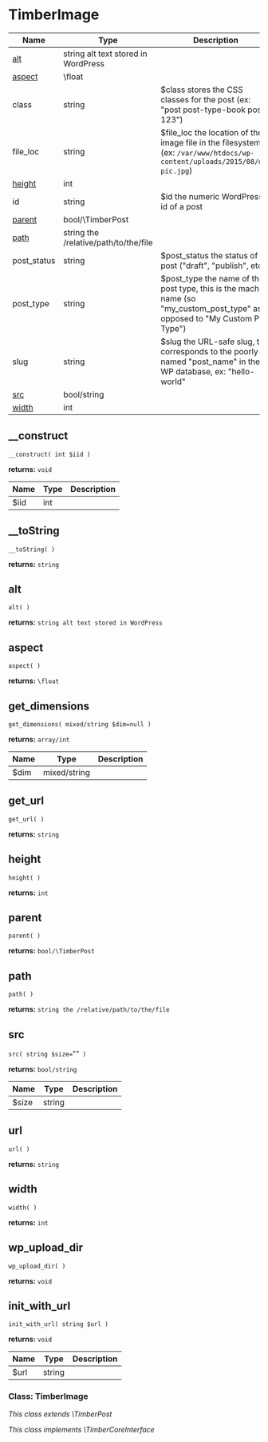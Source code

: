 
# TimberImage




Name | Type | Description
---- | ---- | -----------
[alt](#alt) | string alt text stored in WordPress | 
[aspect](#aspect) | \float | 
class | string | $class stores the CSS classes for the post (ex: "post post-type-book post-123")
file_loc | string | $file_loc the location of the image file in the filesystem (ex: `/var/www/htdocs/wp-content/uploads/2015/08/my-pic.jpg`)
[height](#height) | int | 
id | string | $id the numeric WordPress id of a post
[parent](#parent) | bool/\TimberPost | 
[path](#path) | string the /relative/path/to/the/file | 
post_status | string | 		$post_status 	the status of a post ("draft", "publish", etc.)
post_type | string | 	$post_type 		the name of the post type, this is the machine name (so "my_custom_post_type" as opposed to "My Custom Post Type")
slug | string | 	$slug 		the URL-safe slug, this corresponds to the poorly-named "post_name" in the WP database, ex: "hello-world"
[src](#src) | bool/string | 
[width](#width) | int | 

## __construct
`__construct( int $iid )`

**returns:** `void`



Name | Type | Description
---- | ---- | -----------
$iid | int | 


## __toString
`__toString( )`

**returns:** `string`




## alt
`alt( )`

**returns:** `string alt text stored in WordPress`




## aspect
`aspect( )`

**returns:** `\float`




## get_dimensions
`get_dimensions( mixed/string $dim=null )`

**returns:** `array/int`



Name | Type | Description
---- | ---- | -----------
$dim | mixed/string | 


## get_url
`get_url( )`

**returns:** `string`




## height
`height( )`

**returns:** `int`




## parent
`parent( )`

**returns:** `bool/\TimberPost`




## path
`path( )`

**returns:** `string the /relative/path/to/the/file`




## src
`src( string $size=`""` )`

**returns:** `bool/string`



Name | Type | Description
---- | ---- | -----------
$size | string | 


## url
`url( )`

**returns:** `string`




## width
`width( )`

**returns:** `int`




## wp_upload_dir
`wp_upload_dir( )`

**returns:** `void`




## init_with_url
`init_with_url( string $url )`

**returns:** `void`



Name | Type | Description
---- | ---- | -----------
$url | string | 



### Class: TimberImage



*This class extends \TimberPost*

*This class implements \TimberCoreInterface*

